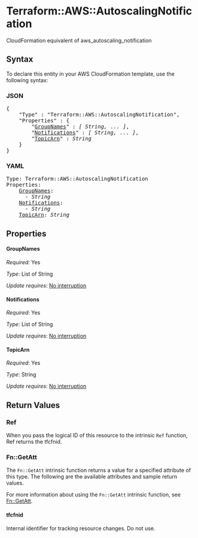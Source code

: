 # Terraform::AWS::AutoscalingNotification

CloudFormation equivalent of aws_autoscaling_notification

## Syntax

To declare this entity in your AWS CloudFormation template, use the following syntax:

### JSON

<pre>
{
    "Type" : "Terraform::AWS::AutoscalingNotification",
    "Properties" : {
        "<a href="#groupnames" title="GroupNames">GroupNames</a>" : <i>[ String, ... ]</i>,
        "<a href="#notifications" title="Notifications">Notifications</a>" : <i>[ String, ... ]</i>,
        "<a href="#topicarn" title="TopicArn">TopicArn</a>" : <i>String</i>
    }
}
</pre>

### YAML

<pre>
Type: Terraform::AWS::AutoscalingNotification
Properties:
    <a href="#groupnames" title="GroupNames">GroupNames</a>: <i>
      - String</i>
    <a href="#notifications" title="Notifications">Notifications</a>: <i>
      - String</i>
    <a href="#topicarn" title="TopicArn">TopicArn</a>: <i>String</i>
</pre>

## Properties

#### GroupNames

_Required_: Yes

_Type_: List of String

_Update requires_: [No interruption](https://docs.aws.amazon.com/AWSCloudFormation/latest/UserGuide/using-cfn-updating-stacks-update-behaviors.html#update-no-interrupt)

#### Notifications

_Required_: Yes

_Type_: List of String

_Update requires_: [No interruption](https://docs.aws.amazon.com/AWSCloudFormation/latest/UserGuide/using-cfn-updating-stacks-update-behaviors.html#update-no-interrupt)

#### TopicArn

_Required_: Yes

_Type_: String

_Update requires_: [No interruption](https://docs.aws.amazon.com/AWSCloudFormation/latest/UserGuide/using-cfn-updating-stacks-update-behaviors.html#update-no-interrupt)

## Return Values

### Ref

When you pass the logical ID of this resource to the intrinsic `Ref` function, Ref returns the tfcfnid.

### Fn::GetAtt

The `Fn::GetAtt` intrinsic function returns a value for a specified attribute of this type. The following are the available attributes and sample return values.

For more information about using the `Fn::GetAtt` intrinsic function, see [Fn::GetAtt](https://docs.aws.amazon.com/AWSCloudFormation/latest/UserGuide/intrinsic-function-reference-getatt.html).

#### tfcfnid

Internal identifier for tracking resource changes. Do not use.


